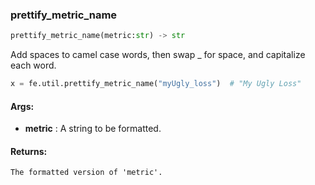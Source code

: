 

### prettify_metric_name
```python
prettify_metric_name(metric:str) -> str
```
Add spaces to camel case words, then swap _ for space, and capitalize each word.


```python
x = fe.util.prettify_metric_name("myUgly_loss")  # "My Ugly Loss"
```



#### Args:

* **metric** :  A string to be formatted.

#### Returns:
    The formatted version of 'metric'.
